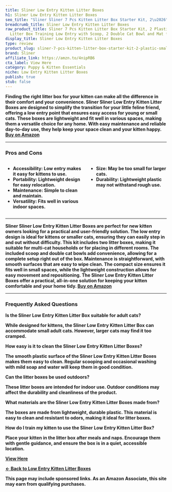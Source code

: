```yaml
---
title: Sliner Low Entry Kitten Litter Boxes
h1: Sliner Low Entry Kitten Litter Boxes
seo_title: "Sliner Sliner 7 Pcs Kitten Litter Box Starter Kit, 2\u2026"
breadcrumb_title: Sliner Low Entry Kitten Litter Boxes
raw_product_title: Sliner 7 Pcs Kitten Litter Box Starter Kit, 2 Plastic Small Kitty
  Litter Box Training Low Entry with Scoop, 2 Double Cat Bowl and Mat for Kitten Indoor
display_title: Sliner Low Entry Kitten Litter Boxes
type: review
product_slug: sliner-7-pcs-kitten-litter-box-starter-kit-2-plastic-small-kitty-litter-d5aaae66
brand: Sliner
affiliate_link: https://amzn.to/4nipRB6
cta_label: View Here
category: Puppy & Kitten Essentials
niche: Low Entry Kitten Litter Boxes
publish: true
stub: false
---
```


<div id="intro" class="full-width">
  <p><strong>Finding the right litter box for your kitten can make all the difference in their comfort and your convenience. Sliner Sliner Low Entry Kitten Litter Boxes are designed to simplify the transition for your little feline friend, offering a low entry point that ensures easy access for young or small cats. These boxes are lightweight and fit well in various spaces, making them a versatile choice for any home. With easy maintenance and reliable day-to-day use, they help keep your space clean and your kitten happy. <a href="https://amzn.to/4nipRB6" rel="nofollow sponsored noopener" target="_blank"><strong>Buy on Amazon</strong></a></p>
</div>

<hr />
<h3 id="pros-cons">Pros and Cons</h3>
<div class="pc-grid" style="display:grid;grid-template-columns:1fr 1fr;gap:16px;">
  <ul>
    <li><strong>Accessibility:</strong> Low entry makes it easy for kittens to use.</li>
    <li><strong>Portability:</strong> Lightweight design for easy relocation.</li>
    <li><strong>Maintenance:</strong> Simple to clean and maintain.</li>
    <li><strong>Versatility:</strong> Fits well in various indoor spaces.</li>
  </ul>
  <ul>
    <li><strong>Size:</strong> May be too small for larger cats.</li>
    <li><strong>Durability:</strong> Lightweight plastic may not withstand rough use.</li>
  </ul>
</div>
<hr />

<div class="full-width">
  <p>Sliner Sliner Low Entry Kitten Litter Boxes are perfect for new kitten owners looking for a practical and user-friendly solution. The low entry design is ideal for kittens or smaller cats, ensuring they can easily step in and out without difficulty. This kit includes two litter boxes, making it suitable for multi-cat households or for placing in different rooms. The included scoop and double cat bowls add convenience, allowing for a complete setup right out of the box. Maintenance is straightforward, with smooth surfaces that are easy to wipe clean. The compact size ensures it fits well in small spaces, while the lightweight construction allows for easy movement and repositioning. The Sliner Low Entry Kitten Litter Boxes offer a practical, all-in-one solution for keeping your kitten comfortable and your home tidy. <a href="https://amzn.to/4nipRB6" rel="nofollow sponsored noopener" target="_blank"><strong>Buy on Amazon</strong></a></p>
</div>

<hr />
<h3 id="faqs">Frequently Asked Questions</h3>

<p><strong>Is the Sliner Low Entry Kitten Litter Box suitable for adult cats?</strong></p>
<p>While designed for kittens, the Sliner Low Entry Kitten Litter Box can accommodate small adult cats. However, larger cats may find it too cramped.</p>

<p><strong>How easy is it to clean the Sliner Low Entry Kitten Litter Boxes?</strong></p>
<p>The smooth plastic surface of the Sliner Low Entry Kitten Litter Boxes makes them easy to clean. Regular scooping and occasional washing with mild soap and water will keep them in good condition.</p>

<p><strong>Can the litter boxes be used outdoors?</strong></p>
<p>These litter boxes are intended for indoor use. Outdoor conditions may affect the durability and cleanliness of the product.</p>

<p><strong>What materials are the Sliner Low Entry Kitten Litter Boxes made from?</strong></p>
<p>The boxes are made from lightweight, durable plastic. This material is easy to clean and resistant to odors, making it ideal for litter boxes.</p>

<p><strong>How do I train my kitten to use the Sliner Low Entry Kitten Litter Box?</strong></p>
<p>Place your kitten in the litter box after meals and naps. Encourage them with gentle guidance, and ensure the box is in a quiet, accessible location.</p>
<p><a class="btn" href="https://amzn.to/4nipRB6" target="_blank" rel="nofollow sponsored noopener">View Here</a></p>
<p><a href="/roundups/puppy-kitten-essentials/low-entry-kitten-litter-boxes/">← Back to Low Entry Kitten Litter Boxes</a></p>
<aside class="disclosure">This page may include sponsored links. As an Amazon Associate, this site may earn from qualifying purchases.</aside>
